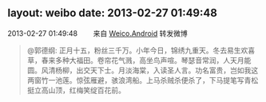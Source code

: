 layout: weibo
date: 2013-02-27 01:49:48
---
2013-02-27 01:49:48  &nbsp;&nbsp;&nbsp;&nbsp;&nbsp;&nbsp; 来自 <a href="http://app.weibo.com/t/feed/l4RWD" rel="nofollow">Weico.Android</a>
转发微博
>  @郭德纲: 正月十五，粉丝三千万。小年今日，锦绣九重天。冬去易生欢喜草，春来多种大福田。卷帘花气溅，高坐鸟声喧。琴瑟音常润，人天月能圆。风清杨柳，出交天下士。月淡海棠，入读圣人言。功名富贵，岂如我这两窗竹一池莲。惊弦雁避，骇浪湾船。上马杀贼杀便杀了，下马提笔写青松挺立高山顶，红梅笑绽百花前。 ​​​
